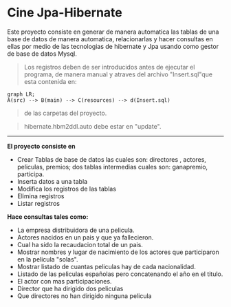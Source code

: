 # Cine Jpa-Hibernate

Este proyecto consiste en generar de manera automatica las tablas de una base de datos de manera automatica, relacionarlas y hacer consultas en ellas por medio de las tecnologias de hibernate y Jpa usando como gestor de base de datos Mysql.


> Los registros deben de ser introducidos antes de ejecutar el programa, de manera manual  y atraves del archivo "Insert.sql"que esta contenida en:

 ```mermaid
graph LR;
A(src) --> B(main) --> C(resources) --> d(Insert.sql)

```
>de las carpetas del  proyecto.

> hibernate.hbm2ddl.auto debe estar en "update".

****

**El proyecto consiste en**

- Crear Tablas de base de datos las cuales son:  directores , actores, peliculas, premios; dos tablas intermedias cuales son: ganapremio, participa.
- Inserta datos a una tabla
- Modifica los registros de las tablas
- Elimina registros
- Listar registros

**Hace consultas tales como:**
- La empresa distribuidora de una pelicula.
- Actores nacidos en un pais y que ya fallecieron.
- Cual ha sido la recaudacion total de un pais.
- Mostrar nombres y lugar de nacimiento de los actores que participaron en la pelicula "solas".
- Mostrar listado de cuantas peliculas hay de cada nacionalidad.
-  Listado de las peliculas españolas pero concatenando el año en el titulo.
-  El actor con mas participaciones.
- Director que ha dirigido dos peliculas
- Que directores no han dirigido ninguna pelicula 
